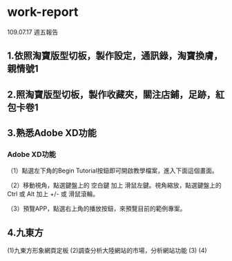 # work-report

109.07.17 週五報告
## 1.依照淘寶版型切板，製作設定，通訊錄，淘寶換膚，親情號1
## 2.照淘寶版型切板，製作收藏夾，關注店鋪，足跡，紅包卡卷1
## 3.熟悉Adobe XD功能
### Adobe XD功能
（1）點選左下角的Begin Tutorial按鈕即可開啟教學檔案，進入下面這個畫面。

（2）移動視角，點選鍵盤上的 空白鍵 加上 滑鼠左鍵。視角縮放，點選鍵盤上的 Ctrl 或 Alt 加上 +/- 或 滑鼠滾輪。

（3）預覽APP，點選右上角的播放按鈕，來預覽目前的範例專案。

## 4.九東方
(1)九東方形象網頁定板
(2)調查分析大陸網站的市場，分析網站功能
(3)
(4)
